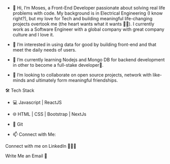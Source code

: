 

- 👋 Hi, I’m Moses, a Front-End Developer passionate about solving real life problems with code. My background is in Electrical Engineering (I know right?), but my love for Tech and building meaningful life-changing projects overtook me (the heart wants what it wants 🥰🥰). I currently work as a Software Engineer with a global company with great company culture and I love it.

- 👀 I’m interested in using data for good by building front-end and that meet the daily needs of users.

- 🌱 I’m currently learning Nodejs and Mongo DB for backend development in other to become a full-stake developer💪.

- 💞️ I’m looking to collaborate on open source projects, network with like-minds and ultimately form meaningful friendships.


🛠 Tech Stack
- 💻   Javascript | ReactJS

- 🌐   HTML | CSS | Bootstrap | NextJs

- 🔧   Git 

- 📫 Connect with Me:

Connect with me on LinkedIn 👨🏻‍💻

Write Me an Email 💌
